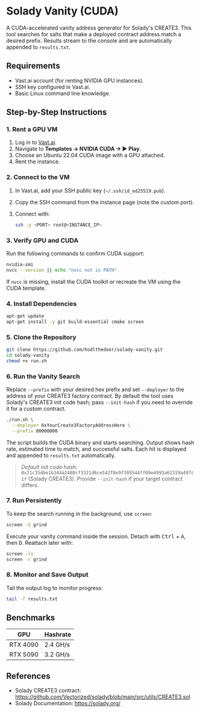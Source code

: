 # Solady Vanity (CUDA)

A CUDA-accelerated vanity address generator for Solady's CREATE3. This tool searches for salts that make a deployed contract address match a desired prefix. Results stream to the console and are automatically appended to `results.txt`.


## Requirements

- Vast.ai account (for renting NVIDIA GPU instances).
- SSH key configured in Vast.ai.
- Basic Linux command line knowledge.

## Step-by-Step Instructions

### 1. Rent a GPU VM

1. Log in to [Vast.ai](https://vast.ai/).
2. Navigate to **Templates → NVIDIA CUDA → ▶ Play**.
3. Choose an Ubuntu 22.04 CUDA image with a GPU attached.
4. Rent the instance.

### 2. Connect to the VM

1. In Vast.ai, add your SSH public key (`~/.ssh/id_ed25519.pub`).
2. Copy the SSH command from the instance page (note the custom port).
3. Connect with:

   ```bash
   ssh -p <PORT> root@<INSTANCE_IP>
   ```

### 3. Verify GPU and CUDA

Run the following commands to confirm CUDA support:

```bash
nvidia-smi
nvcc --version || echo "nvcc not in PATH"
```

If `nvcc` is missing, install the CUDA toolkit or recreate the VM using the CUDA template.

### 4. Install Dependencies

```bash
apt-get update
apt-get install -y git build-essential cmake screen
```

### 5. Clone the Repository

```bash
git clone https://github.com/hodlthedoor/solady-vanity.git
cd solady-vanity
chmod +x run.sh
```

### 6. Run the Vanity Search

Replace `--prefix` with your desired hex prefix and set `--deployer` to the address of your CREATE3 factory contract. By default the tool uses Solady's CREATE3 init code hash; pass `--init-hash` if you need to override it for a custom contract.

```bash
./run.sh \
  --deployer 0xYourCreate3FactoryAddressHere \
  --prefix 00000000
```

The script builds the CUDA binary and starts searching. Output shows hash rate, estimated time to match, and successful salts. Each hit is displayed and appended to `results.txt` automatically.

> _Default init code hash_: `0x21c35dbe1b344a2488cf3321d6ce542f8e9f305544ff09e4993a62319a497c1f` (Solady CREATE3). Provide `--init-hash` if your target contract differs.

### 7. Run Persistently

To keep the search running in the background, use `screen`:

```bash
screen -S grind
```

Execute your vanity command inside the session. Detach with <kbd>Ctrl</kbd> + <kbd>A</kbd>, then <kbd>D</kbd>. Reattach later with:

```bash
screen -ls
screen -r grind
```

### 8. Monitor and Save Output

Tail the output log to monitor progress:

```bash
tail -f results.txt
```

## Benchmarks

| GPU        | Hashrate |
|------------|----------|
| RTX 4090   | 2.4 GH/s |
| RTX 5090   | 3.2 GH/s |

## References

- Solady CREATE3 contract: <https://github.com/Vectorized/solady/blob/main/src/utils/CREATE3.sol>
- Solady Documentation: <https://solady.org/>
